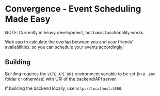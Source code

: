 # Convergence - Event Scheduling Made Easy

NOTE: Currently in heavy development, but basic functionality works.

Web app to calculate the overlap between you and your friends' availabilities, so you can schedule your events accordingly!

## Building

Building requires the `VITE_API_URI` environment variable to be set (in a `.env` folder or otherwise) with URI of the backend/API server,

If building the backend locally, use `http://localhost:3000`.
